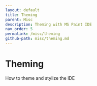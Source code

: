```yaml
---
layout: default
title: Theming
parent: Misc
description: Theming with MS Paint IDE
nav_order: 5
permalink: /misc/theming
github-path: misc/theming.md
---
```


# Theming

How to theme and stylize the IDE

